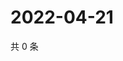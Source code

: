 # 2022-04-21

共 0 条

<!-- BEGIN WEIBO -->
<!-- 最后更新时间 Thu Apr 21 2022 06:16:15 GMT+0800 (China Standard Time) -->

<!-- END WEIBO -->
